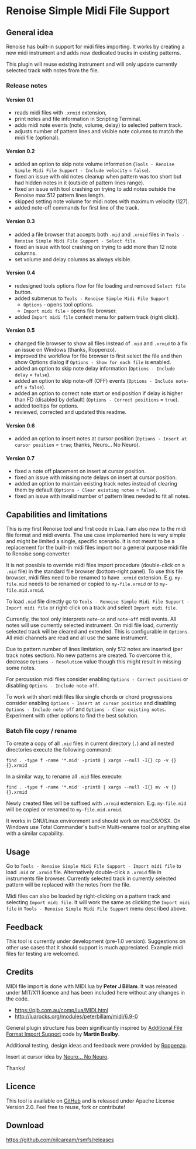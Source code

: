 # Renoise Simple Midi File Support

## General idea

Renoise has built-in support for midi files importing. It works by creating a new midi instrument and adds new dedicated tracks in existing patterns.

This plugin will reuse existing instrument and will only update currently selected track with notes from the file.

### Release notes

#### Version 0.1

- reads midi files with `.xrmid` extension,
- print notes and file information in Scripting Terminal.
- adds midi note events (note, volume, delay) to selected pattern track.
- adjusts number of pattern lines and visible note columns to match the midi file (optional).

#### Version 0.2

- added an option to skip note volume information (`Tools - Renoise Simple Midi File Support - Include velocity` = `false`).
- fixed an issue with old notes cleanup when pattern was too short but had hidden notes in it (outside of pattern lines range).
- fixed an issue with tool crashing on trying to add notes outside the Renoise max 512 pattern lines length.
- skipped setting note volume for midi notes with maximum velocity (127).
- added note-off commands for first line of the track.

#### Version 0.3

- added a file browser that accepts both `.mid` and `.xrmid` files in `Tools - Renoise Simple Midi File Support - Select file`.
- fixed an issue with tool crashing on trying to add more than 12 note columns.
- set volume and delay columns as always visible.

#### Version 0.4

- redesigned tools options flow for file loading and removed `Select file` button.
- added submenus to `Tools - Renoise Simple Midi File Support`
    - `Options` - opens tool options.
    - `Import midi file` - opens file browser.
- added `Import midi file` context menu for pattern track (right click).

#### Version 0.5

- changed file browser to show all files instead of `.mid` and `.xrmid` to a fix an issue on Windows (thanks, Roppenzo).
- improved the workflow for file browser to first select the file and then show Options dialog if `Options - Show for each file` is enabled.
- added an option to skip note delay information (`Options - Include delay` = `false`).
- added an option to skip note-off (OFF) events (`Options - Include note-off` = `false`).
- added an option to correct note start or end position if delay is higher than FD (disabled by default) (`Options - Correct positions` = `true`).
- added tooltips for options.
- reviewed, corrected and updated this readme.

#### Version 0.6

- added an option to insert notes at cursor position (`Options - Insert at cursor position` = `true`; thanks, Neuro... No Neuro).

#### Version 0.7

- fixed a note off placement on insert at cursor position.
- fixed an issue with missing note delays on insert at cursor position.
- added an option to maintain existing track notes instead of clearing them by default (`Options - Clear existing notes` = `false`).
- fixed an issue with invalid number of pattern lines needed to fit all notes.

## Capabilities and limitations

This is my first Renoise tool and first code in Lua. I am also new to the midi file format and midi events. The use case implemented here is very simple and might be limited a single, specific scenario. It is not meant to be a replacement for the built-in midi files import nor a general purpose midi file to Renoise song converter.

It is not possible to override midi files import procedure (double-click on a `.mid` file) in the standard file browser (bottom-right panel). To use this file browser, midi files need to be renamed to have `.xrmid` extension. E.g. `my-file.mid` needs to be renamed or copied to `my-file.xrmid` or to `my-file.mid.xrmid`.

To load `.mid` file directly go to `Tools - Renoise Simple Midi File Support - Import midi file` or right-click on a track and select `Import midi file`.

Currently, the tool only interprets `note-on` and `note-off` midi events. All notes will use currently selected instrument. On midi file load, currently selected track will be cleared and extended. This is configurable in `Options`. All midi channels are read and all use the same instrument.

Due to pattern number of lines limitation, only 512 notes are inserted (per track notes section). No new patterns are created. To overcome this, decrease `Options - Resolution` value though this might result in missing some notes.

For percussion midi files consider enabling `Options - Correct positions` or disabling `Options - Include note-off`.

To work with short midi files like single chords or chord progressions consider enabling `Options - Insert at cursor position` and disabling `Options - Include note off` and `Options - Clear existing notes`. Experiment with other options to find the best solution.

### Batch file copy / rename

To create a copy of all `.mid` files in current directory (`.`) and all nested directories execute the following command:

    find . -type f -name '*.mid' -print0 | xargs --null -I{} cp -v {} {}.xrmid

In a similar way, to rename all `.mid` files execute:

    find . -type f -name '*.mid' -print0 | xargs --null -I{} mv -v {} {}.xrmid

Newly created files will be suffixed with `.xrmid` extension. E.g. `my-file.mid` will be copied or renamed to `my-file.mid.xrmid`.

It works in GNU/Linux environment and should work on macOS/OSX. On Windows use Total Commander's built-in Multi-rename tool or anything else with a similar capability.

## Usage

Go to `Tools - Renoise Simple Midi File Support - Import midi file` to load `.mid` or `.xrmid` file. Alternatively double-click a `.xrmid` file in instruments file browser. Currently selected track in currently selected pattern will be replaced with the notes from the file.

Midi files can also be loaded by right-clicking on a pattern track and selecting `Import midi file`. It will work the same as clicking the `Import midi file` in `Tools - Renoise Simple Midi File Support` menu described above.

## Feedback

This tool is currently under development (pre-1.0 version). Suggestions on other use cases that it should support is much appreciated. Example midi files for testing are welcomed.

## Credits

MIDI file import is done with MIDI.lua by **Peter J Billam**. It was released under MIT/X11 licence and has been included here without any changes in the code.

* https://pjb.com.au/comp/lua/MIDI.html
* http://luarocks.org/modules/peterbillam/midi/6.9-0

General plugin structure has been significantly inspired by [Additional File Format Import Support](https://www.renoise.com/tools/additional-file-format-import-support) code by **Martin Bealby**.

Additional testing, design ideas and feedback were provided by [Roppenzo](https://forum.renoise.com/u/Roppenzo).

Insert at cursor idea by [Neuro... No Neuro](https://ab-nnn.bandcamp.com).

Thanks!

## Licence

This tool is available on [GitHub](https://github.com/nilcaream/rsmfs) and is released under Apache License Version 2.0. Feel free to reuse, fork or contribute!

## Download

https://github.com/nilcaream/rsmfs/releases
